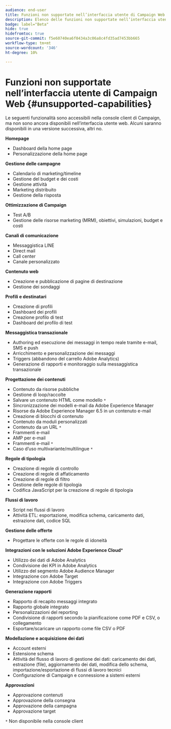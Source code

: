 ```yaml
---
audience: end-user
title: Funzioni non supportate nell’interfaccia utente di Campaign Web
description: Elenco delle funzioni non supportate nell’interfaccia utente di Campaign Web
badge: label="Beta"
hide: true
hidefromtoc: true
source-git-commit: f5e60740ea6f0434a3c06a8c4fd35ad7453bb665
workflow-type: tm+mt
source-wordcount: '346'
ht-degree: 10%

---
```



# Funzioni non supportate nell’interfaccia utente di Campaign Web {#unsupported-capabilities}

Le seguenti funzionalità sono accessibili nella console client di Campaign, ma non sono ancora disponibili nell’interfaccia utente web. Alcuni saranno disponibili in una versione successiva, altri no.

**Homepage**

* Dashboard della home page
* Personalizzazione della home page


**Gestione delle campagne**

* Calendario di marketing/timeline
* Gestione del budget e dei costi
* Gestione attività
* Marketing distribuito
* Gestione della risposta

**Ottimizzazione di Campaign**

* Test A/B
* Gestione delle risorse marketing (MRM), obiettivi, simulazioni, budget e costi

**Canali di comunicazione**

* Messaggistica LINE
* Direct mail
* Call center
* Canale personalizzato

**Contenuto web**

* Creazione e pubblicazione di pagine di destinazione
* Gestione dei sondaggi

**Profili e destinatari**

* Creazione di profili
* Dashboard dei profili
* Creazione profilo di test
* Dashboard del profilo di test

**Messaggistica transazionale**

* Authoring ed esecuzione dei messaggi in tempo reale tramite e-mail, SMS e push
* Arricchimento e personalizzazione dei messaggi
* Triggers (abbandono del carrello Adobe Analytics)
* Generazione di rapporti e monitoraggio sulla messaggistica transazionale

**Progettazione dei contenuti**

* Contenuto da risorse pubbliche
* Gestione di loop/raccolte
* Salvare un contenuto HTML come modello `*`
* Sincronizzazione dei modelli e-mail da Adobe Experience Manager
* Risorse da Adobe Experience Manager 6.5 in un contenuto e-mail
* Creazione di blocchi di contenuto
* Contenuto da moduli personalizzati
* Contenuto da un URL `*`
* Frammenti e-mail
* AMP per e-mail
* Frammenti e-mail `*`
* Caso d’uso multivariante/multilingue `*`

**Regole di tipologia**

* Creazione di regole di controllo
* Creazione di regole di affaticamento
* Creazione di regole di filtro
* Gestione delle regole di tipologia
* Codifica JavaScript per la creazione di regole di tipologia

**Flussi di lavoro**

* Script nei flussi di lavoro
* Attività ETL: esportazione, modifica schema, caricamento dati, estrazione dati, codice SQL

**Gestione delle offerte**

* Progettare le offerte con le regole di idoneità

**Integrazioni con le soluzioni Adobe Experience Cloud***

* Utilizzo dei dati di Adobe Analytics
* Condivisione dei KPI in Adobe Analytics
* Utilizzo del segmento Adobe Audience Manager
* Integrazione con Adobe Target
* Integrazione con Adobe Triggers

**Generazione rapporti**

* Rapporto di recapito messaggi integrato
* Rapporto globale integrato
* Personalizzazioni del reporting
* Condivisione di rapporti secondo la pianificazione come PDF e CSV, o collegamento
* Esportare/scaricare un rapporto come file CSV o PDF

**Modellazione e acquisizione dei dati**

* Account esterni
* Estensione schema
* Attività del flusso di lavoro di gestione dei dati: caricamento dei dati, estrazione (file), aggiornamento dei dati, modifica dello schema, importazione/esportazione di flussi di lavoro tecnici
* Configurazione di Campaign e connessione a sistemi esterni

**Approvazioni**

* Approvazione contenuti
* Approvazione della consegna
* Approvazione della campagna
* Approvazione target


`*` Non disponibile nella console client
